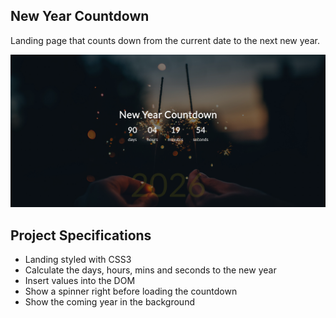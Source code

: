 ## New Year Countdown

Landing page that counts down from the current date to the next new year.

![JS New Year Countdown](js-new-year-countdown.png)

## Project Specifications

- Landing styled with CSS3
- Calculate the days, hours, mins and seconds to the new year
- Insert values into the DOM
- Show a spinner right before loading the countdown
- Show the coming year in the background
